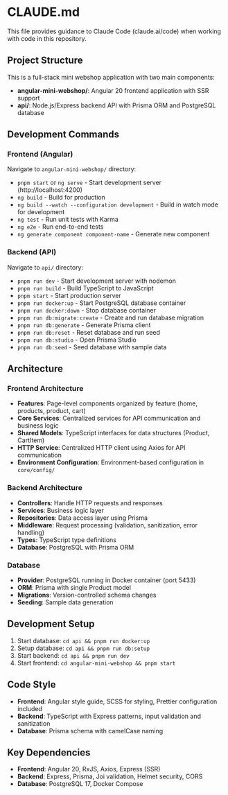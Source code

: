 # CLAUDE.md

This file provides guidance to Claude Code (claude.ai/code) when working with code in this repository.

## Project Structure

This is a full-stack mini webshop application with two main components:

- **angular-mini-webshop/**: Angular 20 frontend application with SSR support
- **api/**: Node.js/Express backend API with Prisma ORM and PostgreSQL database

## Development Commands

### Frontend (Angular)
Navigate to `angular-mini-webshop/` directory:
- `pnpm start` or `ng serve` - Start development server (http://localhost:4200)
- `ng build` - Build for production
- `ng build --watch --configuration development` - Build in watch mode for development
- `ng test` - Run unit tests with Karma
- `ng e2e` - Run end-to-end tests
- `ng generate component component-name` - Generate new component

### Backend (API)
Navigate to `api/` directory:
- `pnpm run dev` - Start development server with nodemon
- `pnpm run build` - Build TypeScript to JavaScript
- `pnpm start` - Start production server
- `pnpm run docker:up` - Start PostgreSQL database container
- `pnpm run docker:down` - Stop database container
- `pnpm run db:migrate:create` - Create and run database migration
- `pnpm run db:generate` - Generate Prisma client
- `pnpm run db:reset` - Reset database and run seed
- `pnpm run db:studio` - Open Prisma Studio
- `pnpm run db:seed` - Seed database with sample data

## Architecture

### Frontend Architecture
- **Features**: Page-level components organized by feature (home, products, product, cart)
- **Core Services**: Centralized services for API communication and business logic
- **Shared Models**: TypeScript interfaces for data structures (Product, CartItem)
- **HTTP Service**: Centralized HTTP client using Axios for API communication
- **Environment Configuration**: Environment-based configuration in `core/config/`

### Backend Architecture
- **Controllers**: Handle HTTP requests and responses
- **Services**: Business logic layer
- **Repositories**: Data access layer using Prisma
- **Middleware**: Request processing (validation, sanitization, error handling)
- **Types**: TypeScript type definitions
- **Database**: PostgreSQL with Prisma ORM

### Database
- **Provider**: PostgreSQL running in Docker container (port 5433)
- **ORM**: Prisma with single Product model
- **Migrations**: Version-controlled schema changes
- **Seeding**: Sample data generation

## Development Setup

1. Start database: `cd api && pnpm run docker:up`
2. Setup database: `cd api && pnpm run db:setup`
3. Start backend: `cd api && pnpm run dev`
4. Start frontend: `cd angular-mini-webshop && pnpm start`

## Code Style

- **Frontend**: Angular style guide, SCSS for styling, Prettier configuration included
- **Backend**: TypeScript with Express patterns, input validation and sanitization
- **Database**: Prisma schema with camelCase naming

## Key Dependencies

- **Frontend**: Angular 20, RxJS, Axios, Express (SSR)
- **Backend**: Express, Prisma, Joi validation, Helmet security, CORS
- **Database**: PostgreSQL 17, Docker Compose
